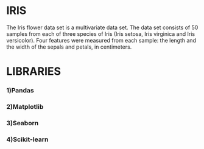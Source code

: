 # IRIS

The Iris flower data set is a multivariate data set.
The data set consists of 50 samples from each of three species of Iris (Iris setosa, Iris virginica and Iris versicolor). 
Four features were measured from each sample: the length and the width of the sepals and petals, in centimeters. 

# LIBRARIES
### 1)Pandas
### 2)Matplotlib
### 3)Seaborn
### 4)Scikit-learn
